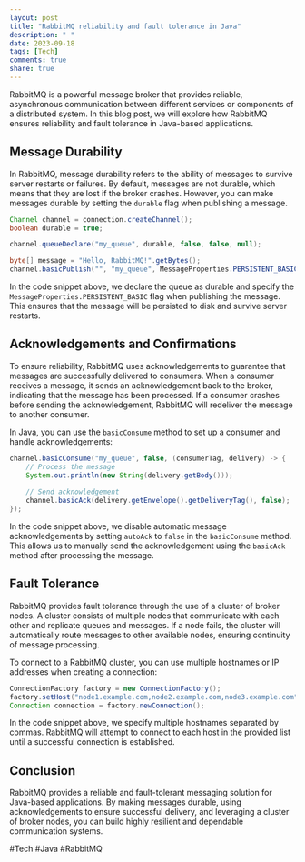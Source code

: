 ```yaml
---
layout: post
title: "RabbitMQ reliability and fault tolerance in Java"
description: " "
date: 2023-09-18
tags: [Tech]
comments: true
share: true
---
```


RabbitMQ is a powerful message broker that provides reliable, asynchronous communication between different services or components of a distributed system. In this blog post, we will explore how RabbitMQ ensures reliability and fault tolerance in Java-based applications.

## Message Durability

In RabbitMQ, message durability refers to the ability of messages to survive server restarts or failures. By default, messages are not durable, which means that they are lost if the broker crashes. However, you can make messages durable by setting the `durable` flag when publishing a message.

```java
Channel channel = connection.createChannel();
boolean durable = true;

channel.queueDeclare("my_queue", durable, false, false, null);

byte[] message = "Hello, RabbitMQ!".getBytes();
channel.basicPublish("", "my_queue", MessageProperties.PERSISTENT_BASIC, message);
```

In the code snippet above, we declare the queue as durable and specify the `MessageProperties.PERSISTENT_BASIC` flag when publishing the message. This ensures that the message will be persisted to disk and survive server restarts.

## Acknowledgements and Confirmations

To ensure reliability, RabbitMQ uses acknowledgements to guarantee that messages are successfully delivered to consumers. When a consumer receives a message, it sends an acknowledgement back to the broker, indicating that the message has been processed. If a consumer crashes before sending the acknowledgement, RabbitMQ will redeliver the message to another consumer.

In Java, you can use the `basicConsume` method to set up a consumer and handle acknowledgements:

```java
channel.basicConsume("my_queue", false, (consumerTag, delivery) -> {
    // Process the message
    System.out.println(new String(delivery.getBody()));
    
    // Send acknowledgement
    channel.basicAck(delivery.getEnvelope().getDeliveryTag(), false);
});
```

In the code snippet above, we disable automatic message acknowledgements by setting `autoAck` to `false` in the `basicConsume` method. This allows us to manually send the acknowledgement using the `basicAck` method after processing the message.

## Fault Tolerance

RabbitMQ provides fault tolerance through the use of a cluster of broker nodes. A cluster consists of multiple nodes that communicate with each other and replicate queues and messages. If a node fails, the cluster will automatically route messages to other available nodes, ensuring continuity of message processing.

To connect to a RabbitMQ cluster, you can use multiple hostnames or IP addresses when creating a connection:

```java
ConnectionFactory factory = new ConnectionFactory();
factory.setHost("node1.example.com,node2.example.com,node3.example.com");
Connection connection = factory.newConnection();
```

In the code snippet above, we specify multiple hostnames separated by commas. RabbitMQ will attempt to connect to each host in the provided list until a successful connection is established.

## Conclusion

RabbitMQ provides a reliable and fault-tolerant messaging solution for Java-based applications. By making messages durable, using acknowledgements to ensure successful delivery, and leveraging a cluster of broker nodes, you can build highly resilient and dependable communication systems.

#Tech #Java #RabbitMQ